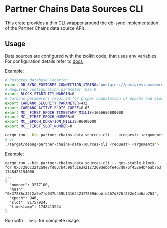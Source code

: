 # Partner Chains Data Sources CLI

This crate provides a thin CLI wrapper around the db-sync implementation of the Partner Chains data source APIs.

## Usage

Data sources are configured with the toolkit code, that uses env variables.
For configuration details refer to [docs](../../../docs/intro.md#data-source-configuration)

Example:
```sh
# Postgres database location
export DB_SYNC_POSTGRES_CONNECTION_STRING="postgres://postgres:password123@localhost/cexplorer"
# Required configuration parameter. Use 0.
export BLOCK_STABILITY_MARGIN=0
# Cardano parameters required for proper computation of epochs and block stability
export CARDANO_SECURITY_PARAMETER=432
export CARDANO_ACTIVE_SLOTS_COEFF=0.05
export MC__FIRST_EPOCH_TIMESTAMP_MILLIS=1666656000000
export MC__FIRST_EPOCH_NUMBER=0
export MC__EPOCH_DURATION_MILLIS=86400000
export MC__FIRST_SLOT_NUMBER=0
```

```sh
cargo run --bin partner-chains-data-sources-cli -- <request> <arguments*>
# or
./target/debug/partner-chains-data-sources-cli <request> <arguments*>
```
Example:
```
cargo run --bin partner-chains-data-sources-cli -- get-stable-block-for 0x37286c32f2a9e7fd037b459bf316242127209debbfe467d876f452e4b46ab763 1748423154000
...
{
  "number": 3277100,
  "hash": "0x37286c32f2a9e7fd037b459bf316242127209debbfe467d876f452e4b46ab763",
  "epoch": 946,
  "slot": 81757924,
  "timestamp": 1748413924
}
```

Run with `--help` for complete usage.
